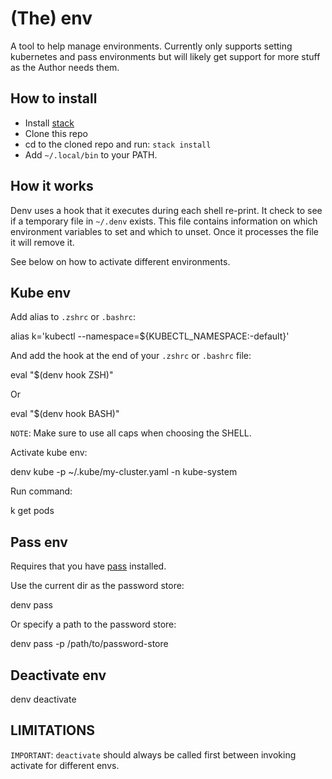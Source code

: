 # (The) env

A tool to help manage environments. Currently only supports setting
kubernetes and pass environments but will likely get support for more stuff as
the Author needs them.

## How to install

* Install [stack](https://docs.haskellstack.org/en/stable/README/)
* Clone this repo
* cd to the cloned repo and run: `stack install`
* Add `~/.local/bin` to your PATH.

## How it works

Denv uses a hook that it executes during each shell re-print. It check to see if a
temporary file in `~/.denv` exists. This file contains information on which environment
variables to set and which to unset. Once it processes the file it will remove it.

See below on how to activate different environments.

## Kube env

Add alias to `.zshrc` or `.bashrc`:

  alias k='kubectl --namespace=${KUBECTL_NAMESPACE:-default}'

And add the hook at the end of your `.zshrc` or `.bashrc` file:

  eval "$(denv hook ZSH)"

Or

  eval "$(denv hook BASH)"

`NOTE`: Make sure to use all caps when choosing the SHELL.

Activate kube env:

  denv kube -p ~/.kube/my-cluster.yaml -n kube-system

Run command:

  k get pods

## Pass env

Requires that you have [pass](https://www.passwordstore.org/) installed.

Use the current dir as the password store:

  denv pass

Or specify a path to the password store:

  denv pass -p /path/to/password-store

## Deactivate env

  denv deactivate

## LIMITATIONS

`IMPORTANT`: `deactivate` should always be called first between invoking activate for different envs.

